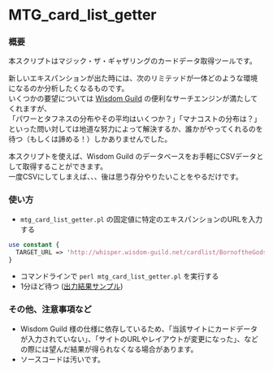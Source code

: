 # MTG_card_list_getter

### 概要  
本スクリプトはマジック・ザ・ギャザリングのカードデータ取得ツールです。

新しいエキスパンションが出た時には、次のリミテッドが一体どのような環境になるのか分析したくなるものです。  
いくつかの要望については [Wisdom Guild](http://www.wisdom-guild.net/) の便利なサーチエンジンが満たしてくれますが、  
「パワーとタフネスの分布やその平均はいくつか？」「マナコストの分布は？」といった問い対しては地道な努力によって解決するか、誰かがやってくれるのを待つ（もしくは諦める！）しかありませんでした。

本スクリプトを使えば、Wisdom Guild のデータベースをお手軽にCSVデータとして取得することができます。  
一度CSVにしてしまえば、、、後は思う存分やりたいことをやるだけです。

### 使い方  
* `mtg_card_list_getter.pl` の固定値に特定のエキスパンションのURLを入力する
```perl
use constant {
  TARGET_URL => 'http://whisper.wisdom-guild.net/cardlist/BornoftheGods/',
}
```
* コマンドラインで `perl mtg_card_list_getter.pl` を実行する
* 1分ほど待つ ([出力結果サンプル](https://github.com/watanabe-yoichi/MTG_card_list_getter/blob/master/BornoftheGods.csv))

### その他、注意事項など  
* Wisdom Guild 様の仕様に依存しているため、「当該サイトにカードデータが入力されていない」、「サイトのURLやレイアウトが変更になった」、などの際には望んだ結果が得られなくなる場合があります。
* ソースコードは汚いです。
